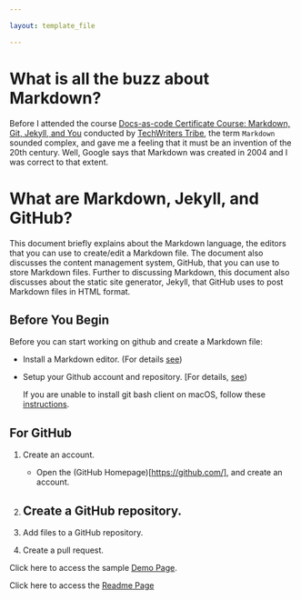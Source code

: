 ```yaml
---

layout: template_file

---
```


# What is all the buzz about Markdown?

Before I attended the course [Docs-as-code Certificate Course: Markdown, Git, Jekyll, and You](https://techwriterstribe.com/course/docs-as-code-jekyll/) conducted by [TechWriters Tribe](https://techwriterstribe.com/), the term `Markdown` sounded complex, and gave me a feeling that it must be an invention of the 20th century. Well, Google says that Markdown was created in 2004 and I was correct to that extent.   



# What are Markdown, Jekyll, and GitHub?  

This document briefly explains about the Markdown language, the editors that you can use to create/edit a Markdown file. The document also discusses the content management system, GitHub, that you can use to store Markdown files. Further to discussing Markdown, this document also discusses about the static site generator, Jekyll, that GitHub uses to post Markdown files in HTML format.

## Before You Begin

Before you can start working on github and create a Markdown file:

- Install a Markdown editor. (For details
[see](topics/markdown.md))
- Setup your Github account and repository. [For details, [see](topics/github))

    If you are unable to install git bash client on macOS, follow these [instructions](topics/download_and_install_git_bash.md).

## For GitHub

1. Create an account.
    - Open the (GitHub Homepage)[https://github.com/], and create an account.

2. Create a GitHub repository.
    -     

3. Add files to a GitHub repository.

4. Create a pull request.


Click here to access the sample [Demo Page](topics/demo.md).

Click here to access the [Readme Page](README.md)
